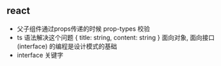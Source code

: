 ## react  
- 父子组件通过props传递的时候 prop-types 校验
- ts 语法解决这个问题 { title: string, content: string }
    面向对象, 面向接口(interface) 的编程是设计模式的基础
- interface 关键字